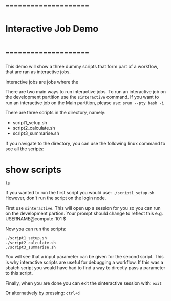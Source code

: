 # --------------------
# Interactive Job Demo
# --------------------

This demo will show a three dummy scripts that form part of a workflow, that are ran as interactive jobs.

Interactive jobs are jobs where the 

There are two main ways to run interactive jobs. To run an interactive job on the development partition use the `sinteractive` command.
If you want to run an interactive job on the Main partition, please use: `srun --pty bash -i`

There are three scripts in the directory, namely:
* script1_setup.sh
* script2_calculate.sh
* script3_summarise.sh

If you navigate to the directory, you can use the following linux command to see all the scripts:

# show scripts
`ls` 

If you wanted to run the first script you would use: `./script1_setup.sh`. 
However, don't run the script on the login node. 

First use `sinteractive`. This will open up a session for you so you can run on the development partion. 
Your prompt should change to reflect this e.g. USERNAME@compute-101 $

Now you can run the scripts:

```
./script1_setup.sh
./script2_calculate.sh
./script3_summarise.sh
```

You will see that a input parameter can be given for the second script. This is why interactive scripts are useful for debugging a workflow. 
If this was a sbatch script you would have had to find a way to directly pass a parameter to this script. 

Finally, when you are done you can exit the sinteractive session with:
`exit`

Or alternatively by pressing: `ctrl+d`
